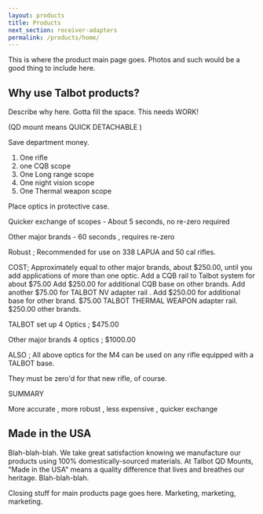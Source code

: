```yaml
---
layout: products
title: Products
next_section: receiver-adapters
permalink: /products/home/
---
```


This is where the product main page goes. Photos and such would be a 
good thing to include here.

## Why use Talbot products?

Describe why here. Gotta fill the space. This needs WORK!

(QD mount means QUICK DETACHABLE )

Save department money.

1)   One rifle
2)   one CQB scope
3) One Long range scope
4) One night vision scope
5) One Thermal weapon scope

Place optics in protective case.

Quicker exchange of scopes - About 5 seconds, no re-zero required

Other major brands - 60 seconds , requires re-zero

Robust ; Recommended for use on 338 LAPUA and 50 cal rifles.

COST; Approximately equal to other major brands, about $250.00, until you add applications of more than one optic. Add a CQB rail to Talbot system for about $75.00  Add $250.00 for additional CQB  base on other brands. Add another $75.00 for TALBOT NV adapter rail . Add $250.00 for additional base for other brand. $75.00  TALBOT  THERMAL WEAPON adapter rail. $250.00 other brands.

TALBOT set up 4 Optics ;  $475.00

Other major brands  4 optics ; $1000.00

ALSO ; All above optics for the M4 can be used on any rifle equipped with a TALBOT base.

They must be zero'd for that new rifle, of course.

SUMMARY

More accurate ,  more robust , less expensive , quicker exchange

## Made in the USA

Blah-blah-blah. We take great satisfaction knowing we manufacture our products using 100% domestically-sourced materials. At Talbot QD Mounts, "Made in the USA" means a quality difference that lives and breathes our heritage. Blah-blah-blah.

Closing stuff for main products page goes here. Marketing, marketing,
marketing.
